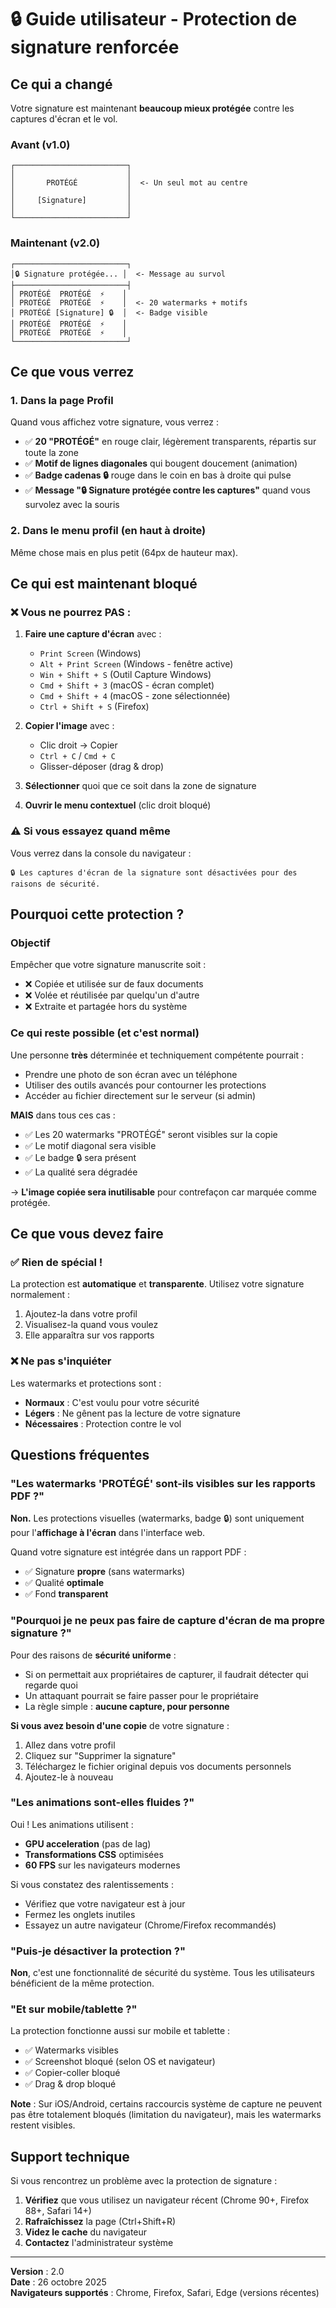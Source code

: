 # 🔒 Guide utilisateur - Protection de signature renforcée

## Ce qui a changé

Votre signature est maintenant **beaucoup mieux protégée** contre les captures d'écran et le vol.

### Avant (v1.0)

```
┌─────────────────────────┐
│                         │
│       PROTÉGÉ           │  <- Un seul mot au centre
│                         │
│     [Signature]         │
│                         │
└─────────────────────────┘
```

### Maintenant (v2.0)

```
┌─────────────────────────┐
│🔒 Signature protégée... │  <- Message au survol
├─────────────────────────┤
│ PROTÉGÉ  PROTÉGÉ  ⚡    │
│ PROTÉGÉ  PROTÉGÉ  ⚡    │  <- 20 watermarks + motifs
│ PROTÉGÉ [Signature] 🔒  │  <- Badge visible
│ PROTÉGÉ  PROTÉGÉ  ⚡    │
│ PROTÉGÉ  PROTÉGÉ  ⚡    │
└─────────────────────────┘
```

## Ce que vous verrez

### 1. Dans la page Profil

Quand vous affichez votre signature, vous verrez :

- ✅ **20 "PROTÉGÉ"** en rouge clair, légèrement transparents, répartis sur toute la zone
- ✅ **Motif de lignes diagonales** qui bougent doucement (animation)
- ✅ **Badge cadenas 🔒** rouge dans le coin en bas à droite qui pulse
- ✅ **Message "🔒 Signature protégée contre les captures"** quand vous survolez avec la souris

### 2. Dans le menu profil (en haut à droite)

Même chose mais en plus petit (64px de hauteur max).

## Ce qui est maintenant bloqué

### ❌ Vous ne pourrez PAS :

1. **Faire une capture d'écran** avec :

   - `Print Screen` (Windows)
   - `Alt + Print Screen` (Windows - fenêtre active)
   - `Win + Shift + S` (Outil Capture Windows)
   - `Cmd + Shift + 3` (macOS - écran complet)
   - `Cmd + Shift + 4` (macOS - zone sélectionnée)
   - `Ctrl + Shift + S` (Firefox)

2. **Copier l'image** avec :

   - Clic droit → Copier
   - `Ctrl + C` / `Cmd + C`
   - Glisser-déposer (drag & drop)

3. **Sélectionner** quoi que ce soit dans la zone de signature

4. **Ouvrir le menu contextuel** (clic droit bloqué)

### ⚠️ Si vous essayez quand même

Vous verrez dans la console du navigateur :

```
🔒 Les captures d'écran de la signature sont désactivées pour des raisons de sécurité.
```

## Pourquoi cette protection ?

### Objectif

Empêcher que votre signature manuscrite soit :

- ❌ Copiée et utilisée sur de faux documents
- ❌ Volée et réutilisée par quelqu'un d'autre
- ❌ Extraite et partagée hors du système

### Ce qui reste possible (et c'est normal)

Une personne **très** déterminée et techniquement compétente pourrait :

- Prendre une photo de son écran avec un téléphone
- Utiliser des outils avancés pour contourner les protections
- Accéder au fichier directement sur le serveur (si admin)

**MAIS** dans tous ces cas :

- ✅ Les 20 watermarks "PROTÉGÉ" seront visibles sur la copie
- ✅ Le motif diagonal sera visible
- ✅ Le badge 🔒 sera présent
- ✅ La qualité sera dégradée

→ **L'image copiée sera inutilisable** pour contrefaçon car marquée comme protégée.

## Ce que vous devez faire

### ✅ Rien de spécial !

La protection est **automatique** et **transparente**. Utilisez votre signature normalement :

1. Ajoutez-la dans votre profil
2. Visualisez-la quand vous voulez
3. Elle apparaîtra sur vos rapports

### ❌ Ne pas s'inquiéter

Les watermarks et protections sont :

- **Normaux** : C'est voulu pour votre sécurité
- **Légers** : Ne gênent pas la lecture de votre signature
- **Nécessaires** : Protection contre le vol

## Questions fréquentes

### "Les watermarks 'PROTÉGÉ' sont-ils visibles sur les rapports PDF ?"

**Non.** Les protections visuelles (watermarks, badge 🔒) sont uniquement pour l'**affichage à l'écran** dans l'interface web.

Quand votre signature est intégrée dans un rapport PDF :

- ✅ Signature **propre** (sans watermarks)
- ✅ Qualité **optimale**
- ✅ Fond **transparent**

### "Pourquoi je ne peux pas faire de capture d'écran de ma propre signature ?"

Pour des raisons de **sécurité uniforme** :

- Si on permettait aux propriétaires de capturer, il faudrait détecter qui regarde quoi
- Un attaquant pourrait se faire passer pour le propriétaire
- La règle simple : **aucune capture, pour personne**

**Si vous avez besoin d'une copie** de votre signature :

1. Allez dans votre profil
2. Cliquez sur "Supprimer la signature"
3. Téléchargez le fichier original depuis vos documents personnels
4. Ajoutez-le à nouveau

### "Les animations sont-elles fluides ?"

Oui ! Les animations utilisent :

- **GPU acceleration** (pas de lag)
- **Transformations CSS** optimisées
- **60 FPS** sur les navigateurs modernes

Si vous constatez des ralentissements :

- Vérifiez que votre navigateur est à jour
- Fermez les onglets inutiles
- Essayez un autre navigateur (Chrome/Firefox recommandés)

### "Puis-je désactiver la protection ?"

**Non**, c'est une fonctionnalité de sécurité du système. Tous les utilisateurs bénéficient de la même protection.

### "Et sur mobile/tablette ?"

La protection fonctionne aussi sur mobile et tablette :

- ✅ Watermarks visibles
- ✅ Screenshot bloqué (selon OS et navigateur)
- ✅ Copier-coller bloqué
- ✅ Drag & drop bloqué

**Note** : Sur iOS/Android, certains raccourcis système de capture ne peuvent pas être totalement bloqués (limitation du navigateur), mais les watermarks restent visibles.

## Support technique

Si vous rencontrez un problème avec la protection de signature :

1. **Vérifiez** que vous utilisez un navigateur récent (Chrome 90+, Firefox 88+, Safari 14+)
2. **Rafraîchissez** la page (Ctrl+Shift+R)
3. **Videz le cache** du navigateur
4. **Contactez** l'administrateur système

---

**Version** : 2.0  
**Date** : 26 octobre 2025  
**Navigateurs supportés** : Chrome, Firefox, Safari, Edge (versions récentes)
